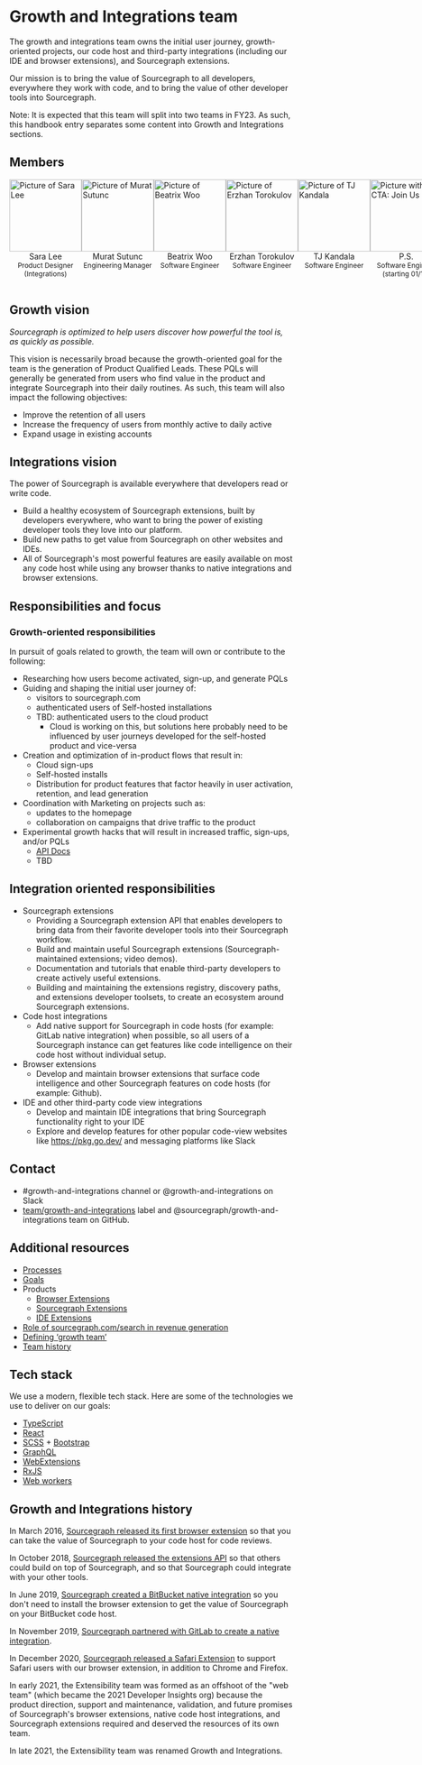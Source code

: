 # Growth and Integrations team

The growth and integrations team owns the initial user journey, growth-oriented projects, our code host and third-party integrations (including our IDE and browser extensions), and Sourcegraph extensions.

Our mission is to bring the value of Sourcegraph to all developers, everywhere they work with code, and to bring the value of other developer tools into Sourcegraph.

Note: It is expected that this team will split into two teams in FY23. As such, this handbook entry separates some content into Growth and Integrations sections.

## Members

<section>
  <div class="row" style="display:flex;">
    <div class="col" style="flex: 1;">
      <div>
        <div>
          <a href="../../../../team/index.md#sara-lee" target="_blank" rel="noopener">
            <img src="https://storage.googleapis.com/sourcegraph-assets/handbook/growth-and-integrations/sara.png" alt="Picture of Sara Lee" style="background: transparent; width:128px;"/>
          </a>
        </div>
        <div style="text-align: center;">Sara Lee</div>
        <div style="text-align: center; font-size: 12px;">Product Designer (Integrations)</div>
      </div>
    </div>
    <div class="col" style="flex: 1;">
      <div>
        <div>
          <a href="../../../../team/index.md#murat-sutunc" target="_blank" rel="noopener">
            <img src="https://storage.googleapis.com/sourcegraph-assets/handbook/growth-and-integrations/murat.png" alt="Picture of Murat Sutunc" style="background: transparent; width:128px;"/>
          </a>
        </div>
        <div style="text-align: center;">Murat Sutunc</div>
        <div style="text-align: center; font-size: 12px;">Engineering Manager</div>
      </div>
    </div>
    <div class="col" style="flex: 1;">
      <div>
        <div>
          <a href="../../../../team/index.md#beatrix-woo" target="_blank" rel="noopener">
            <img src="https://storage.googleapis.com/sourcegraph-assets/handbook/growth-and-integrations/beatrix.png" alt="Picture of Beatrix Woo" style="background: transparent; width:128px;"/>
          </a>
        </div>
        <div style="text-align: center;">Beatrix Woo</div>
        <div style="text-align: center; font-size: 12px;">Software Engineer</div>
      </div>
    </div>
    <div class="col" style="flex: 1;">
      <div>
        <div>
          <a href="../../../../team/index.md#erzhan-torokulov" target="_blank" rel="noopener">
            <img src="https://storage.googleapis.com/sourcegraph-assets/handbook/growth-and-integrations/erzhan.png" alt="Picture of Erzhan Torokulov" style="background: transparent; width:128px;"/>
          </a>
        </div>
        <div style="text-align: center;">Erzhan Torokulov</div>
        <div style="text-align: center; font-size: 12px;">Software Engineer</div>
      </div>
    </div>
    <div class="col" style="flex: 1;">
      <div>
        <div>
          <a href="../../../../team/index.md#tharuntej-kandala" target="_blank" rel="noopener">
            <img src="https://storage.googleapis.com/sourcegraph-assets/handbook/growth-and-integrations/tj.png" alt="Picture of TJ Kandala" style="background: transparent; width:128px;"/>
          </a>
        </div>
        <div style="text-align: center;">TJ Kandala</div>
        <div style="text-align: center; font-size: 12px;">Software Engineer</div>
      </div>
    </div>
    <div class="col" style="flex: 1;">
      <div>
        <div>
          <img src="https://storage.googleapis.com/sourcegraph-assets/handbook/growth-and-integrations/join-us-vermillion.png" alt="Picture with CTA: Join Us" style="background: transparent; width:128px;"/>
        </div>
        <div style="text-align: center;">P.S.</div>
        <div style="text-align: center; font-size: 12px;">Software Engineer</div>
        <div style="text-align: center; font-size: 12px;">(starting 01/10)</div>
      </div>
    </div>

<div class="col" style="flex: 1;">
      <div>
        <div>
          <img src="https://storage.googleapis.com/sourcegraph-assets/handbook/growth-and-integrations/rob-rhyne.png" alt="Picture of Rob Rhyne" style="background: transparent; width:128px;"/>
        </div>
        <div style="text-align: center;">Rob Rhyne</div>
        <div style="text-align: center; font-size: 12px;">Temporary product manager and product designer, growth</div>
      </div>
    </div>
    <div class="col" style="flex: 1;">
      <div>
        <div>
          <img src="https://storage.googleapis.com/sourcegraph-assets/handbook/growth-and-integrations/join-us-vermillion.png" alt="Picture with CTA: Join Us" style="background: transparent; width:128px;"/>
        </div>
        <div style="text-align: center;">Stephen Gutekanst </div>
        <div style="text-align: center; font-size: 12px;">Software Engineer (growth)</div>
      </div>
    </div>
  </div>

</section>

## Growth vision

_Sourcegraph is optimized to help users discover how powerful the tool is, as quickly as possible._

This vision is necessarily broad because the growth-oriented goal for the team is the generation of Product Qualified Leads. These PQLs will generally be generated from users who find value in the product and integrate Sourcegraph into their daily routines. As such, this team will also impact the following objectives:

- Improve the retention of all users
- Increase the frequency of users from monthly active to daily active
- Expand usage in existing accounts

## Integrations vision

The power of Sourcegraph is available everywhere that developers read or write code.

- Build a healthy ecosystem of Sourcegraph extensions, built by developers everywhere, who want to bring the power of existing developer tools they love into our platform.
- Build new paths to get value from Sourcegraph on other websites and IDEs.
- All of Sourcegraph's most powerful features are easily available on most any code host while using any browser thanks to native integrations and browser extensions.

## Responsibilities and focus

### Growth-oriented responsibilities

In pursuit of goals related to growth, the team will own or contribute to the following:

- Researching how users become activated, sign-up, and generate PQLs
- Guiding and shaping the initial user journey of:
  - visitors to sourcegraph.com
  - authenticated users of Self-hosted installations
  - TBD: authenticated users to the cloud product
    - Cloud is working on this, but solutions here probably need to be influenced by user journeys developed for the self-hosted product and vice-versa
- Creation and optimization of in-product flows that result in:
  - Cloud sign-ups
  - Self-hosted installs
  - Distribution for product features that factor heavily in user activation, retention, and lead generation
- Coordination with Marketing on projects such as:
  - updates to the homepage
  - collaboration on campaigns that drive traffic to the product
- Experimental growth hacks that will result in increased traffic, sign-ups, and/or PQLs
  - [API Docs]()
  - TBD

## Integration oriented responsibilities

- Sourcegraph extensions
  - Providing a Sourcegraph extension API that enables developers to bring data from their favorite developer tools into their Sourcegraph workflow.
  - Build and maintain useful Sourcegraph extensions (Sourcegraph-maintained extensions; video demos).
  - Documentation and tutorials that enable third-party developers to create actively useful extensions.
  - Building and maintaining the extensions registry, discovery paths, and extensions developer toolsets, to create an ecosystem around Sourcegraph extensions.
- Code host integrations
  - Add native support for Sourcegraph in code hosts (for example: GitLab native integration) when possible, so all users of a Sourcegraph instance can get features like code intelligence on their code host without individual setup.
- Browser extensions
  - Develop and maintain browser extensions that surface code intelligence and other Sourcegraph features on code hosts (for example: Github).
- IDE and other third-party code view integrations
  - Develop and maintain IDE integrations that bring Sourcegraph functionality right to your IDE
  - Explore and develop features for other popular code-view websites like https://pkg.go.dev/ and messaging platforms like Slack

## Contact

- #growth-and-integrations channel or @growth-and-integrations on Slack
- [team/growth-and-integrations](https://github.com/sourcegraph/sourcegraph/labels/team%2Fgrowth-and-integrations) label and @sourcegraph/growth-and-integrations team on GitHub.

## Additional resources

- [Processes](processes.md)
- [Goals](../../../../company/strategy/cloud/growth-and-integrations/index.md)
- Products
  - [Browser Extensions](browser-extensions/index.md)
  - [Sourcegraph Extensions](https://docs.sourcegraph.com/extensions)
  - [IDE Extensions](ide-extensions/index.md)
- [Role of sourcegraph.com/search in revenue generation](sourcegraph.com-and-revenue.md)
- [Defining ‘growth team’](what-is-a-growth-team.md)
- [Team history](team-history.md)

## Tech stack

We use a modern, flexible tech stack. Here are some of the technologies we use to deliver on our goals:

- [TypeScript](https://www.typescriptlang.org/)
- [React](https://reactjs.org/)
- [SCSS](https://sass-lang.com/) + [Bootstrap](https://getbootstrap.com/)
- [GraphQL](https://graphql.org/)
- [WebExtensions](https://developer.mozilla.org/en-US/docs/Mozilla/Add-ons/WebExtensions/API)
- [RxJS](https://rxjs-dev.firebaseapp.com/guide/overview)
- [Web workers](https://developer.mozilla.org/en-US/docs/Web/API/Web_Workers_API)

## Growth and Integrations history

In March 2016, [Sourcegraph released its first browser extension](https://about.sourcegraph.com/blog/browse-review-code-on-github-like-in-an-ide-with-the-sourcegraph-chrome-extension/) so that you can take the value of Sourcegraph to your code host for code reviews.

In October 2018, [Sourcegraph released the extensions API](https://about.sourcegraph.com/blog/sourcegraph-2-12-release-notes/) so that others could build on top of Sourcegraph, and so that Sourcegraph could integrate with your other tools.

In June 2019, [Sourcegraph created a BitBucket native integration](https://github.com/sourcegraph/bitbucket-server-plugin/commit/e450abf50c128fa5ee18439ff93e0631e4868de7) so you don't need to install the browser extension to get the value of Sourcegraph on your BitBucket code host.

In November 2019, [Sourcegraph partnered with GitLab to create a native integration](https://about.gitlab.com/blog/2019/11/12/sourcegraph-code-intelligence-integration-for-gitlab/).

In December 2020, [Sourcegraph released a Safari Extension](https://apps.apple.com/us/app/sourcegraph-for-safari/id1543262193) to support Safari users with our browser extension, in addition to Chrome and Firefox.

In early 2021, the Extensibility team was formed as an offshoot of the "web team" (which became the 2021 Developer Insights org) because the product direction, support and maintenance, validation, and future promises of Sourcegraph's browser extensions, native code host integrations, and Sourcegraph extensions required and deserved the resources of its own team.

In late 2021, the Extensibility team was renamed Growth and Integrations.
